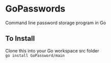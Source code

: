 # GoPasswords
Command line password storage program in Go

## To Install

Clone this into your Go workspace src folder  
`go install GoPassword/main`
 
